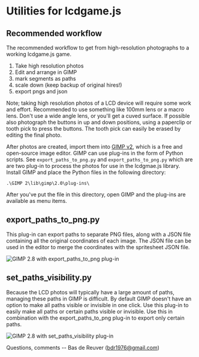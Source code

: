 Utilities for lcdgame.js
========================

Recommended workflow
--------------------
The recommended workflow to get from high-resolution photographs to a working lcdgame.js game.

1. Take high resolution photos
2. Edit and arrange in GIMP
3. mark segments as paths
4. scale down (keep backup of original hires!)
5. export pngs and json

Note; taking high resolution photos of a LCD device will require some work and
effort. Recommended to use something like 100mm lens or a macro lens. Don't
use a wide angle lens, or you'll get a cuved surface. If possible also
photograph the buttons in up and down positions, using a paperclip or tooth
pick to press the buttons. The tooth pick can easily be erased by editing the
final photo.

After photos are created, import them into [GIMP v2](https://www.gimp.org/),
which is a free and open-source image editor. GIMP can use plug-ins in the
form of Python scripts. See `export_paths_to_png.py` and `export_paths_to_png.py`
which are are two plug-in to process the photos for use in the lcdgmae.js library.
Install GIMP and place the Python files in the following directory:

	.\GIMP 2\lib\gimp\2.0\plug-ins\

After you've put the file in this directory, open GIMP and the plug-ins are available as menu items.

export_paths_to_png.py
----------------------
This plug-in can export paths to separate PNG files, along with a JSON file
containing all the original coordinates of each image. The JSON file can be
used in the editor to merge the coordinates with the spritesheet JSON file.

![GIMP 2.8 with export_paths_to_png plug-in](/gimp_export_paths.png?raw=true "preview")

set_paths_visibility.py
-----------------------
Because the LCD photos will typically have a large amount of paths, managing
these paths in GIMP is difficult. By default GIMP doesn't have an option to
make all paths visible or invisible in one click. Use this plug-in to easily
make all paths or certain paths visible or invisible.
Use this in combination with the export_paths_to_png plug-in to export only
certain paths.

![GIMP 2.8 with set_paths_visibility plug-in](/set_paths_visibility.png?raw=true "preview")

Questions, comments -- Bas de Reuver (bdr1976@gmail.com)
